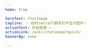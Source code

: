 ```yaml
---
home: true

heroText: ChatImage
tagline: ✨ 在Minecraft聊天栏中显示图片✨
actionText: 开始使用 →
actionLink: /wiki/chatimage/quick/
bannerBg: none

---
```

